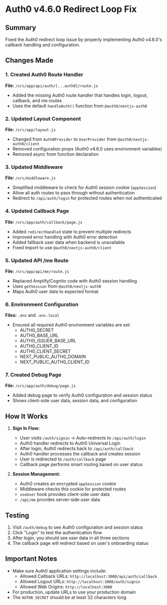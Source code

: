 # Auth0 v4.6.0 Redirect Loop Fix

## Summary
Fixed the Auth0 redirect loop issue by properly implementing Auth0 v4.6.0's callback handling and configuration.

## Changes Made

### 1. Created Auth0 Route Handler
**File:** `/src/app/api/auth/[...auth0]/route.js`
- Added the missing Auth0 route handler that handles login, logout, callback, and me routes
- Uses the default `handleAuth()` function from `@auth0/nextjs-auth0`

### 2. Updated Layout Component
**File:** `/src/app/layout.js`
- Changed from `Auth0Provider` to `UserProvider` from `@auth0/nextjs-auth0/client`
- Removed configuration props (Auth0 v4.6.0 uses environment variables)
- Removed async from function declaration

### 3. Updated Middleware
**File:** `/src/middleware.js`
- Simplified middleware to check for Auth0 session cookie (`appSession`)
- Allow all auth routes to pass through without authentication
- Redirect to `/api/auth/login` for protected routes when not authenticated

### 4. Updated Callback Page
**File:** `/src/app/auth/callback/page.js`
- Added `redirectHandled` state to prevent multiple redirects
- Improved error handling with Auth0 error detection
- Added fallback user data when backend is unavailable
- Fixed import to use `@auth0/nextjs-auth0/client`

### 5. Updated API /me Route
**File:** `/src/app/api/me/route.js`
- Replaced Amplify/Cognito code with Auth0 session handling
- Uses `getSession` from `@auth0/nextjs-auth0`
- Maps Auth0 user data to expected format

### 6. Environment Configuration
**Files:** `.env` and `.env.local`
- Ensured all required Auth0 environment variables are set:
  - AUTH0_SECRET
  - AUTH0_BASE_URL
  - AUTH0_ISSUER_BASE_URL
  - AUTH0_CLIENT_ID
  - AUTH0_CLIENT_SECRET
  - NEXT_PUBLIC_AUTH0_DOMAIN
  - NEXT_PUBLIC_AUTH0_CLIENT_ID

### 7. Created Debug Page
**File:** `/src/app/auth/debug/page.js`
- Added debug page to verify Auth0 configuration and session status
- Shows client-side user data, session data, and configuration

## How It Works

1. **Sign In Flow:**
   - User visits `/auth/signin` → Auto-redirects to `/api/auth/login`
   - Auth0 handler redirects to Auth0 Universal Login
   - After login, Auth0 redirects back to `/api/auth/callback`
   - Auth0 handler processes the callback and creates session
   - User is redirected to `/auth/callback` page
   - Callback page performs smart routing based on user status

2. **Session Management:**
   - Auth0 creates an encrypted `appSession` cookie
   - Middleware checks this cookie for protected routes
   - `useUser` hook provides client-side user data
   - `/api/me` provides server-side user data

## Testing

1. Visit `/auth/debug` to see Auth0 configuration and session status
2. Click "Login" to test the authentication flow
3. After login, you should see user data in all three sections
4. The callback page will redirect based on user's onboarding status

## Important Notes

- Make sure Auth0 application settings include:
  - Allowed Callback URLs: `http://localhost:3000/api/auth/callback`
  - Allowed Logout URLs: `http://localhost:3000/auth/signin`
  - Allowed Web Origins: `http://localhost:3000`
- For production, update URLs to use your production domain
- The `AUTH0_SECRET` should be at least 32 characters long